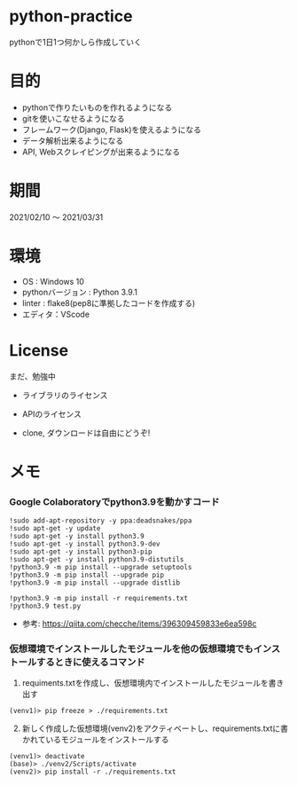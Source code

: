 # python-practice

pythonで1日1つ何かしら作成していく

# 目的

- pythonで作りたいものを作れるようになる
- gitを使いこなせるようになる
- フレームワーク(Django, Flask)を使えるようになる
- データ解析出来るようになる
- API, Webスクレイピングが出来るようになる

# 期間

2021/02/10 ～ 2021/03/31

# 環境

- OS : Windows 10
- pythonバージョン : Python 3.9.1
- linter : flake8(pep8に準拠したコードを作成する)
- エディタ：VScode

# License
まだ、勉強中
- ライブラリのライセンス
- APIのライセンス

- clone, ダウンロードは自由にどうぞ!

# メモ

### Google Colaboratoryでpython3.9を動かすコード

```
!sudo add-apt-repository -y ppa:deadsnakes/ppa
!sudo apt-get -y update
!sudo apt-get -y install python3.9
!sudo apt-get -y install python3.9-dev
!sudo apt-get -y install python3-pip
!sudo apt-get -y install python3.9-distutils
!python3.9 -m pip install --upgrade setuptools
!python3.9 -m pip install --upgrade pip
!python3.9 -m pip install --upgrade distlib

!python3.9 -m pip install -r requirements.txt
!python3.9 test.py
```

- 参考: https://qiita.com/checche/items/396309459833e6ea598c

### 仮想環境でインストールしたモジュールを他の仮想環境でもインストールするときに使えるコマンド

1. requiments.txtを作成し、仮想環境内でインストールしたモジュールを書き出す
```
(venv1)> pip freeze > ./requirements.txt
```
2. 新しく作成した仮想環境(venv2)をアクティベートし、requirements.txtに書かれているモジュールをインストールする
```
(venv1)> deactivate
(base)> ./venv2/Scripts/activate
(venv2)> pip install -r ./requirements.txt
```
